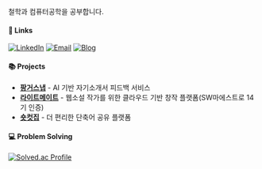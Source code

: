 철학과 컴퓨터공학을 공부합니다.

#### 🔗 Links

[![LinkedIn](https://img.shields.io/badge/LinkedIn-0A66C2?style=flat-square&logo=LinkedIn&logoColor=white)](https://www.linkedin.com/in/kant-lim/)
[![Email](https://img.shields.io/badge/Email-EA4335?style=flat-square&logo=Gmail&logoColor=white)](mailto:yju0808@naver.com)
[![Blog](https://img.shields.io/badge/Blog-03C75A?style=flat-square&logo=bookstack&logoColor=white)](https://blog.naver.com/kant_lim)

#### 📚 Projects

- [**팡거스냅**](https://www.fingersnap.app) - AI 기반 자기소개서 피드백 서비스
- [**라이트메이트**](https://www.write-mate.net) - 웹소설 작가를 위한 클라우드 기반 창작 플랫폼(SW마에스트로 14기 인증)
- [**숏컷집**](https://github.com/Team-ShortcutsZip/MacC-Team-HappyAnding) - 더 편리한 단축어 공유 플랫폼


#### 💻 Problem Solving

[![Solved.ac Profile](http://mazassumnida.wtf/api/v2/generate_badge?boj=yju0808)](https://solved.ac/yju0808)
